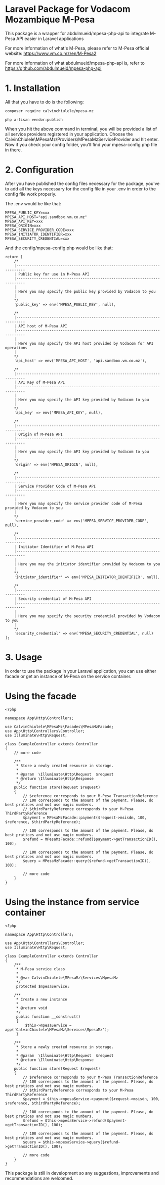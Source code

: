 # Laravel Package for Vodacom Mozambique M-Pesa

This package is a wrapper for abdulmueid/mpesa-php-api to integrate M-Pesa API easier in Laravel applications

For more information of what's M-Pesa, please refer to M-Pesa official website: https://www.vm.co.mz/en/M-Pesa2

For more information of what abdulmueid/mpesa-php-api is, refer to https://github.com/abdulmueid/mpesa-php-api

# 1. Installation

All that you have to do is the following:
```
composer require calvinchiulele/mpesa-mz
```

```
php artisan vendor:publish
```

When you hit the above command in terminal, you will be provided a list of all service providers registered 
in your application. Choose the CalvinChiulele\MPesaMz\Providers\MPesaMzServiceProvider and hit enter.
Now if you check your config folder, you'll find your mpesa-config.php file in there.

# 2. Configuration

After you have published the config files necessary for the package, you've to add all the keys 
necessary for the config file in your .env in order to the config file work properly.

The .env would be like that:

```
MPESA_PUBLIC_KEY=xxx
MPESA_API_HOST="api.sandbox.vm.co.mz"
MPESA_API_KEY=xxx
MPESA_ORIGIN=xxx
MPESA_SERVICE_PROVIDER_CODE=xxx
MPESA_INITIATOR_IDENTIFIER=xxx
MPESA_SECURITY_CREDENTIAL=xxx
```

And the config/mpesa-config.php would be like that:

```
return [
    /*
    |--------------------------------------------------------------------------
    | Public key for use in M-Pesa API
    |--------------------------------------------------------------------------
    |
    | Here you may specify the public key provided by Vodacom to you
    |
    */
    'public_key' => env('MPESA_PUBLIC_KEY', null),

    /*
    |--------------------------------------------------------------------------
    | API host of M-Pesa API
    |--------------------------------------------------------------------------
    |
    | Here you may specify the API host provided by Vodacom for API operations
    |
    */
    'api_host' => env('MPESA_API_HOST', 'api.sandbox.vm.co.mz'),

    /*
    |--------------------------------------------------------------------------
    | API Key of M-Pesa API
    |--------------------------------------------------------------------------
    |
    | Here you may specify the API key provided by Vodacom to you
    |
    */
    'api_key' => env('MPESA_API_KEY', null),

    /*
    |--------------------------------------------------------------------------
    | Origin of M-Pesa API
    |--------------------------------------------------------------------------
    |
    | Here you may specify the API key provided by Vodacom to you
    |
    */
    'origin' => env('MPESA_ORIGIN', null),

    /*
    |--------------------------------------------------------------------------
    | Service Provider Code of M-Pesa API
    |--------------------------------------------------------------------------
    |
    | Here you may specify the service provider code of M-Pesa provided by Vodacom to you
    |
    */
    'service_provider_code' => env('MPESA_SERVICE_PROVIDER_CODE', null),

    /*
    |--------------------------------------------------------------------------
    | Initiator Identifier of M-Pesa API
    |--------------------------------------------------------------------------
    |
    | Here you may the initiator identifier provided by Vodacom to you
    |
    */
    'initiator_identifier' => env('MPESA_INITIATOR_IDENTIFIER', null),

    /*
    |--------------------------------------------------------------------------
    | Security credential of M-Pesa API
    |--------------------------------------------------------------------------
    |
    | Here you may specify the security credential provided by Vodacom to you
    |
    */
    'security_credential' => env('MPESA_SECURITY_CREDENTIAL', null)
];
```

# 3. Usage

In order to use the package in your Laravel application, you can use either facade or get an instance of M-Pesa on the
service container.

# Using the facade
 
```
<?php

namespace App\Http\Controllers;

use CalvinChiulele\MPesaMz\Facades\MPesaMzFacade;
use App\Http\Controllers\Controller;
use Illuminate\Http\Request;

class ExampleController extends Controller
{
    // more code

    /**
     * Store a newly created resource in storage.
     *
     * @param  \Illuminate\Http\Request  $request
     * @return \Illuminate\Http\Response
     */
    public function store(Request $request)
    {
        // $reference corresponds to your M-Pesa TransactionReference
        // 100 corresponds to the amount of the payment. Please, do best pratices and not use magic numbers.
        // $thirdPartyReference corresponds to your M-Pesa ThirdPartyReference
        $payment = MPesaMzFacade::payment($request->msisdn, 100, $reference, $thirdPartyReference);

        // 100 corresponds to the amount of the payment. Please, do best pratices and not use magic numbers.
        $refund = MPesaMzFacade::refund($payment->getTransactionID(), 100);

        // 100 corresponds to the amount of the payment. Please, do best pratices and not use magic numbers.
        $query = MPesaMzFacade::query($refund->getTransactionID(), 100);

        // more code
    }
}

```

# Using the instance from service container
 
```
<?php

namespace App\Http\Controllers;

use App\Http\Controllers\Controller;
use Illuminate\Http\Request;

class ExampleController extends Controller
{
    /**
     * M-Pesa service class
     *
     * @var CalvinChiulele\MPesaMz\Services\MpesaMz
     */
     protected $mpesaService;

    /**
     * Create a new instance
     *
     * @return void
     */
     public function __construct()
     {
         $this->mpesaService = app('CalvinChiulele\MPesaMz\Services\MpesaMz');
     }

    /**
     * Store a newly created resource in storage.
     *
     * @param  \Illuminate\Http\Request  $request
     * @return \Illuminate\Http\Response
     */
    public function store(Request $request)
    {
        // $reference corresponds to your M-Pesa TransactionReference
        // 100 corresponds to the amount of the payment. Please, do best pratices and not use magic numbers.
        // $thirdPartyReference corresponds to your M-Pesa ThirdPartyReference
        $payment = $this->mpesaService->payment($request->msisdn, 100, $reference, $thirdPartyReference);

        // 100 corresponds to the amount of the payment. Please, do best pratices and not use magic numbers.
        $refund = $this->mpesaService->refund($payment->getTransactionID(), 100);

        // 100 corresponds to the amount of the payment. Please, do best pratices and not use magic numbers.
        $query = $this->mpesaService->query($refund->getTransactionID(), 100);

        // more code
    }
}

```

This package is still in development so any suggestions, improvements and recommendations are welcomed.
